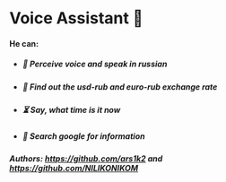 # Voice Assistant 🤖
#### He can:
* ##### 🎤 Perceive voice and speak in russian
* ##### 💸 Find out the usd-rub and euro-rub exchange rate
* ##### ⏳ Say, what time is it now
* ##### 🔎 Search google for information
##### Authors: https://github.com/ars1k2 and https://github.com/NILIKONIKOM
